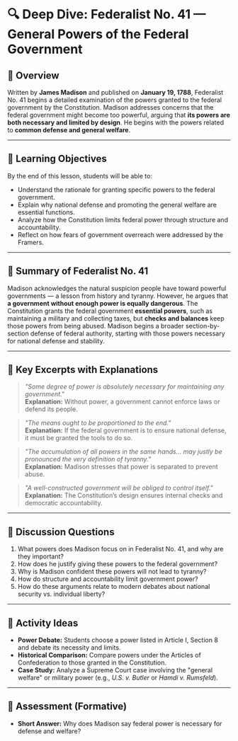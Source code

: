 # 🔍 Deep Dive: Federalist No. 41 — General Powers of the Federal Government

## 🧭 Overview

Written by **James Madison** and published on **January 19, 1788**, Federalist No. 41 begins a detailed examination of the powers granted to the federal government by the Constitution. Madison addresses concerns that the federal government might become too powerful, arguing that **its powers are both necessary and limited by design**. He begins with the powers related to **common defense and general welfare**.

---

## 🎯 Learning Objectives

By the end of this lesson, students will be able to:  
- Understand the rationale for granting specific powers to the federal government.  
- Explain why national defense and promoting the general welfare are essential functions.  
- Analyze how the Constitution limits federal power through structure and accountability.  
- Reflect on how fears of government overreach were addressed by the Framers.

---

## 📘 Summary of Federalist No. 41

Madison acknowledges the natural suspicion people have toward powerful governments — a lesson from history and tyranny. However, he argues that **a government without enough power is equally dangerous**. The Constitution grants the federal government **essential powers**, such as maintaining a military and collecting taxes, but **checks and balances** keep those powers from being abused. Madison begins a broader section-by-section defense of federal authority, starting with those powers necessary for national defense and stability.

---

## 📖 Key Excerpts with Explanations

> *"Some degree of power is absolutely necessary for maintaining any government."*  
**Explanation:** Without power, a government cannot enforce laws or defend its people.

> *"The means ought to be proportioned to the end."*  
**Explanation:** If the federal government is to ensure national defense, it must be granted the tools to do so.

> *"The accumulation of all powers in the same hands… may justly be pronounced the very definition of tyranny."*  
**Explanation:** Madison stresses that power is separated to prevent abuse.

> *"A well-constructed government will be obliged to control itself."*  
**Explanation:** The Constitution’s design ensures internal checks and democratic accountability.

---

## 💬 Discussion Questions

1. What powers does Madison focus on in Federalist No. 41, and why are they important?  
2. How does he justify giving these powers to the federal government?  
3. Why is Madison confident these powers will not lead to tyranny?  
4. How do structure and accountability limit government power?  
5. How do these arguments relate to modern debates about national security vs. individual liberty?

---

## 🧪 Activity Ideas

- **Power Debate:** Students choose a power listed in Article I, Section 8 and debate its necessity and limits.  
- **Historical Comparison:** Compare powers under the Articles of Confederation to those granted in the Constitution.  
- **Case Study:** Analyze a Supreme Court case involving the "general welfare" or military power (e.g., *U.S. v. Butler* or *Hamdi v. Rumsfeld*).

---

## 📎 Assessment (Formative)

- **Short Answer:** Why does Madison say federal power is necessary for defense and welfare?  
